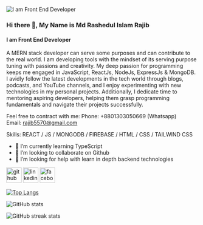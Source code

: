 ![I am Front End Developer](https://i.ibb.co/Xpm5Hpf/banner.png)
### Hi there 👋, My Name is Md Rashedul Islam Rajib
#### I am Front End Developer


A MERN stack developer can serve some purposes and can contribute to the real world. I am developing tools with the mindset of its serving purpose tuning with passions and creativity. My deep passion for programming keeps me engaged in JavaScript, ReactJs, NodeJs, ExpressJs & MongoDB. I avidly follow the latest developments in the tech world through blogs, podcasts, and YouTube channels, and I enjoy experimenting with new technologies in my personal projects. Additionally, I dedicate time to mentoring aspiring developers, helping them grasp programming fundamentals and navigate their projects successfully.

Feel free to contract with me: 
Phone: +8801303050669 (Whatsapp) <br />
Email: rajib5570@gmail.com

Skills:  REACT / JS / MONGODB / FIREBASE / HTML / CSS / TAILWIND CSS

- 🌱 I’m currently learning TypeScript 
- 👯 I’m looking to collaborate on Github 
- 🤔 I’m looking for help with learn in depth backend technologies 


[<img src='https://cdn.jsdelivr.net/npm/simple-icons@3.0.1/icons/github.svg' alt='github' height='40'>](https://github.com/Md-Rashedul-Islam-Rajib)  [<img src='https://cdn.jsdelivr.net/npm/simple-icons@3.0.1/icons/linkedin.svg' alt='linkedin' height='40'>](https://www.linkedin.com/in/rashedul-islam-rajib/)  [<img src='https://cdn.jsdelivr.net/npm/simple-icons@3.0.1/icons/facebook.svg' alt='facebook' height='40'>](https://www.facebook.com/Rashedulislamrajj)  

[![Top Langs](https://github-readme-stats.vercel.app/api/top-langs/?username=Md-Rashedul-Islam-Rajib)](https://github.com/anuraghazra/github-readme-stats)

![GitHub stats](https://github-readme-stats.vercel.app/api?username=Md-Rashedul-Islam-Rajib&show_icons=true&count_private=true)  




![GitHub streak stats](https://streak-stats.demolab.com/?user=Md-Rashedul-Islam-Rajib)  

